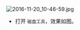 
![2016-11-20_10-46-59.jpg](https://cdn.uptmr.com/upupmo-article/mac/basic/mac-system-52-format-hard-disk.png)


- 打开 `磁盘工具`，效果如图。
